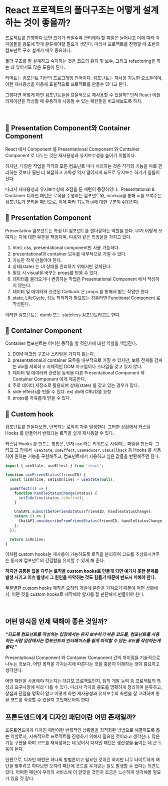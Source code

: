 # React 프로젝트의 폴더구조는 어떻게 설계하는 것이 좋을까?

프로젝트를 진행하다 보면 크기가 커질수록 관리해야 할 파일은 늘어나고 이에 따라 각 파일들을 용도에 맞게 분류해야할 필요가 생긴다. 따라서 프로젝트를 진행할 때 초반의 컴포넌트 구조 설계가 매우 중요하다.

폴더 구조를 잘 설계하고 숙지하는 것은 코드의 유지 및 보수, 그리고 refactoring을 하는 데 있어서도 많은 도움이 된다.

리액트는 컴포넌트 기반의 프로그래밍 언어이다. 컴포넌트는 재사용 가능한 요소들이며, 이런 재사용성을 이용해 효율적으로 프로젝트를 만들수 있다고 한다.

그렇다면 어떻게 하면 컴포넌트들을 효율적으로 재사용할 수 있을까? 먼저 React 어플리케이션을 작성할 때 유용하게 사용될 수 있는 패턴들을 비교해보도록 하자.

<br >

## 🎀 Presentation Component와 Container Component

React 에서 Component 를 Presentational Component 와 Container Component 로 나누는 것은 재사용성과 유지보수성을 높이기 위함이다.

하지만, 다양한 작업을 각각의 모든 컴포넌트 마다 처리하는 것은 각각의 기능을 따로 관리하는 것보다 훨씬 더 복잡하고 가독성 역시 떨어지게 되므로 유지보수 하기가 힘들어진다.

따라서 재사용성과 유지보수성에 초점을 둔 패턴이 등장하였다.  Presentational & Container 디자인 패턴은 로직을 수행하는 컴포넌트와, markup을 통해 ui를 보여주는 컴포넌트가 분리된 패턴으로, 이에 따라 기능과 ui에 대한 구분이 쉬워진다.

## 🎀 Presentation Component

Presentation 컴포넌트는 특정 UI 컴포넌트를 렌더랑하는 역할을 한다. UI가 어떻게 보여지는 지에 대한 부분을 책임지며, 다음와 같은 특징을을 가지고 있다.

1. html, css, presentational component만 사용 가능하다.
2. presentational과 container 모두를 내부적으로 가질 수 있다.
3. 가능한 작게 만들어야 한다.
4. 상태(state) 는 UI 상태를 관리하기 위해서만 갖게된다.
5. 필요 시 visual을 바꾸는 props를 받을 수 있다.
6. 데이터를 불러오거나 변경하는 작업은 Presentational Component 에서 작성하지 않는다.
7. 데이터 및 데이터와 관련된 Callback 은 props 를 통해서 받는 작업만 한다.
8. state, LifeCycle, 성능 최적화가 필요없는 경우라면 Functional Component 로 작성된다.

이러한 컴포넌트는 dumb 또는 stateless 컴포넌트라고도 한다.

## 🎀 Container Component

Container 컴포넌트는 어떠한 동작을 할 것인가에 대한 역할을 책임진다.

1. DOM 마크업 구조나 스타일을 가지지 않는다.
2. presentational과 container 모두를 내부적으로 가질 수 있지만, 보통 전체를 감싸는 div를 제외하고 자체적인 DOM 마크업이나 스타일을 갖고 있지 않다.
3. 데이터 및 데이터와 관련된 동작을 다른 Presentational Component 와 Container Component 에게 제공한다.
4. 주로 데이터 저장소로 활용되며 상태(state) 를 갖고 있는 경우가 많다.
5. side effects를 만들 수 있다. ex) db에 CRUD를 요청
6. props를 자유롭게 받을 수 있다.

## 🎀 Custom hook

컴포넌트를 만들다보면, 반복되는 로직이 자주 발생한다. 그러한 상황에서 커스텀 Hooks 를 만들어서 반복되는 로직을 쉽게 재사용할 수 있다.

커스텀 Hooks 를 만드는 방법은, 먼저 `use` 라는 키워드로 시작하는 파일을 만든다. 그리고 그 안에서  `useState`, `useEffect`, `useReducer`, `useCallback` 등 Hooks 를 사용하여 원하는 기능을 구현해주고, 컴포넌트에서 사용하고 싶은 값들을 반환해주면 된다.

```jsx
import { useState, useEffect } from 'react';

function useFriendStatus(friendID) {
  const [isOnline, setIsOnline] = useState(null);

  useEffect(() => {
    function handleStatusChange(status) {
      setIsOnline(status.isOnline);
    }

    ChatAPI.subscribeToFriendStatus(friendID, handleStatusChange);
    return () => {
      ChatAPI.unsubscribeFromFriendStatus(friendID, handleStatusChange);
    };
  });

  return isOnline;
}
```

이처럼 custom hooks는 재사용이 가능하도록 로직을 분리하여 코드를 추상화시켜주는 동시에 컴포넌트의 간결함을 유지할 수 있게 해 준다.

**하지만 공통된 값을 다루는 로직을 custom hooks로 만들게 되면 예기치 못한 문제를 발생 시키고 이슈 발생시 그 원인을 파악하는 것도 힘들기 때문에 반드시 피해야 한다.**

무분별한 custom hooks 제작은 오히려 개발에 혼란을 가져오기 때문에 어떤 상황에서, 어떤 것을 custom hooks로 제작해야 할지를 잘 판단해서 만들어야 한다.

<br>

## 어떤 방식을 언제 택해야 좋은 것일까?

**_"되도록 컴포넌트를 작성하는 입장에서는 유지 보수하기 쉬운 코드를, 컴포넌트를 사용하는 사람 입장에서는 컴포넌트의 인터페이스를 쉽게 파악할 수 있는 코드를 작성하는게 좋다."_**

Presentational Component 와 Container Component 간의 차이점을 기술적으로 나누는 것보다, 어떤 목적을 가지는지에 따른다는 것을 충분히 이해하는 것이 중요하고 생각한다.

어떤 패턴을 사용해야 하는지는 대규모 프로젝트인지, 팀의 개발 능력 등 프로젝트의 특성과 요구사항에 따라 다를 수 있다. 따라서 각자의 용도를 명확하게 정리하여 분류하고, 장점과 단점을 명확히 알고 어떻게 하면 재사용성과 유지보수의 측면을 잘 고려하며 좋을 코드를 작성할 수 있을지 고민해보아야 한다.

## 프론트엔드에게 디자인 패턴이란 어떤 존재일까?

프론트엔드에게 디자인 패턴이란 반복적인 상황들을 최적화된 방법으로 해결하도록 돕는 역할로서, 지속적으로 프로젝트를 진행하기 위해서 필요한 것이라고 생각한다. 많은 기능 구현을 하며 코드를 재작성하는 데 있어서 디자인 패턴은 생산성을 높이는 데 큰 도움이 된다.

한편으로, 디자인 패턴은 하나의 방법론이고 필요한 것이긴 하지만 너무 타이트하게 패턴을 맞추려고 하다보면 오히려 패턴에 코드를 우겨넣는 일도 발생할 수 있다는 의견도 있다. 어떠한 패턴이 우리의 서비스에 더 알맞을 것인지 조금은 느슨하게 생각해볼 필요가 있을 것 같다.
